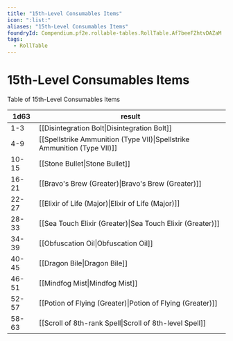 ```yaml
---
title: "15th-Level Consumables Items"
icon: ":list:"
aliases: "15th-Level Consumables Items"
foundryId: Compendium.pf2e.rollable-tables.RollTable.Af7beeFZhtvDAZaM
tags:
  - RollTable
---
```


# 15th-Level Consumables Items
Table of 15th-Level Consumables Items

| 1d63 | result |
|------|--------|
| 1-3 | [[Disintegration Bolt\|Disintegration Bolt]] |
| 4-9 | [[Spellstrike Ammunition (Type VII)\|Spellstrike Ammunition (Type VII)]] |
| 10-15 | [[Stone Bullet\|Stone Bullet]] |
| 16-21 | [[Bravo's Brew (Greater)\|Bravo's Brew (Greater)]] |
| 22-27 | [[Elixir of Life (Major)\|Elixir of Life (Major)]] |
| 28-33 | [[Sea Touch Elixir (Greater)\|Sea Touch Elixir (Greater)]] |
| 34-39 | [[Obfuscation Oil\|Obfuscation Oil]] |
| 40-45 | [[Dragon Bile\|Dragon Bile]] |
| 46-51 | [[Mindfog Mist\|Mindfog Mist]] |
| 52-57 | [[Potion of Flying (Greater)\|Potion of Flying (Greater)]] |
| 58-63 | [[Scroll of 8th-rank Spell\|Scroll of 8th-level Spell]] |
